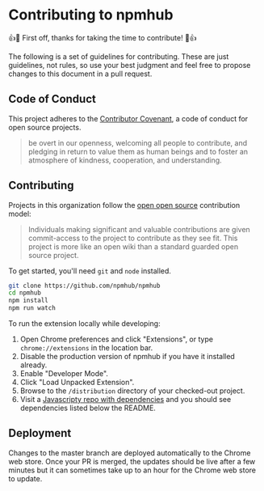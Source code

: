 # Contributing to npmhub

:+1::tada: First off, thanks for taking the time to contribute! :tada::+1:

The following is a set of guidelines for contributing. These are just guidelines,
not rules, so use your best judgment and feel free to propose changes to this
document in a pull request.

## Code of Conduct

This project adheres to the
[Contributor Covenant](http://contributor-covenant.org/), a code of conduct for
open source projects.

> be overt in our openness, welcoming all people to contribute, and pledging in return to value them as human beings and to foster an atmosphere of kindness, cooperation, and understanding.

## Contributing

Projects in this organization follow the [open open source](http://openopensource.org/)
contribution model:

> Individuals making significant and valuable contributions are given commit-access to the project to contribute as they see fit. This project is more like an open wiki than a standard guarded open source project.


To get started, you'll need `git` and `node` installed.

```sh
git clone https://github.com/npmhub/npmhub
cd npmhub
npm install
npm run watch
```

To run the extension locally while developing:

1. Open Chrome preferences and click "Extensions", or type `chrome://extensions` in the location bar.
1. Disable the production version of npmhub if you have it installed already.
1. Enable "Developer Mode".
1. Click "Load Unpacked Extension".
1. Browse to the `/distribution` directory of your checked-out project.
1. Visit a [Javascripty repo with dependencies](https://github.com/VictorBjelkholm/trymodule) and you should see dependencies listed below the README.

## Deployment

Changes to the master branch are deployed automatically to the Chrome web store.
Once your PR is merged, the updates should be live after a few minutes but it
can sometimes take up to an hour for the Chrome web store to update.
